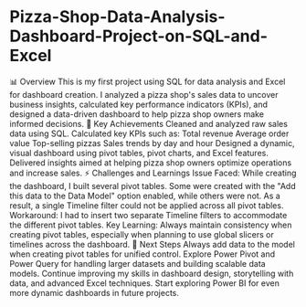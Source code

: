 # Pizza-Shop-Data-Analysis-Dashboard-Project-on-SQL-and-Excel

📊 Overview
This is my first project using SQL for data analysis and Excel for dashboard creation.
I analyzed a pizza shop's sales data to uncover business insights, calculated key performance indicators (KPIs), and designed a data-driven dashboard to help pizza shop owners make informed decisions.
🚀 Key Achievements
Cleaned and analyzed raw sales data using SQL.
Calculated key KPIs such as:
Total revenue
Average order value
Top-selling pizzas
Sales trends by day and hour
Designed a dynamic, visual dashboard using pivot tables, pivot charts, and Excel features.
Delivered insights aimed at helping pizza shop owners optimize operations and increase sales.
⚡ Challenges and Learnings
Issue Faced:
While creating the dashboard, I built several pivot tables. Some were created with the "Add this data to the Data Model" option enabled, while others were not.
As a result, a single Timeline filter could not be applied across all pivot tables.
Workaround:
I had to insert two separate Timeline filters to accommodate the different pivot tables.
Key Learning:
Always maintain consistency when creating pivot tables, especially when planning to use global slicers or timelines across the dashboard.
🔮 Next Steps
Always add data to the model when creating pivot tables for unified control.
Explore Power Pivot and Power Query for handling larger datasets and building scalable data models.
Continue improving my skills in dashboard design, storytelling with data, and advanced Excel techniques.
Start exploring Power BI for even more dynamic dashboards in future projects.
